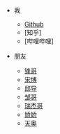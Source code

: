 <!-- _navbar.md -->

* 我
  * [Github](https://github.com/LinChentang)
  * [知乎]
  * [哔哩哔哩]

* 朋友
  * [锋哥](https://github.com/Relph1119)
  * [宋博](https://github.com/KMnO4-zx)
  * [邱导](https://github.com/clorisqiu1)
  * [邹哥](https://github.com/logan-zou)
  * [瑞杰哥](https://hrjtju.github.io/)
  * [娇娇](https://github.com/Aphasia0515)
  * [天奥](https://github.com/lta155)
